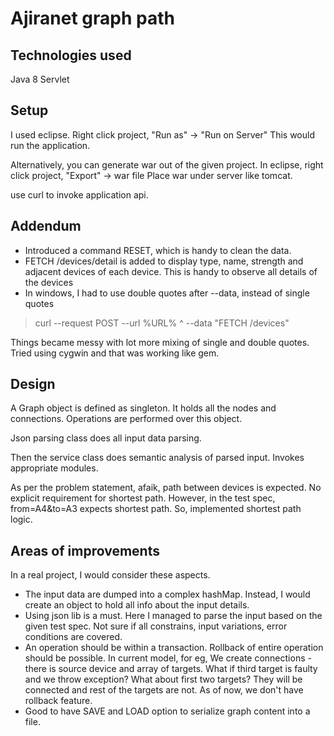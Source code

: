 # Ajiranet graph path

## Technologies used
Java 8
Servlet


## Setup

I used eclipse.  Right click project, "Run as" -> "Run on Server"
This would run the application. 

Alternatively, you can generate war out of the given project.
In eclipse, right click project, "Export" -> war file 
Place war under server like tomcat.

use curl to invoke application api.



## Addendum

 - Introduced a command RESET, which is handy to clean the data.
 - FETCH /devices/detail 
is added to display type, name, strength and adjacent devices of each device.  This is handy to observe all details of the devices
 -  In windows, I had to use double quotes after --data, instead of single quotes
               

> curl --request POST --url %URL%  ^
>               --data "FETCH /devices"

   Things became messy with lot more mixing of single and double quotes.
   Tried using cygwin and that was working like gem.

## Design

A Graph object is defined as singleton.  It holds all the nodes and connections.  Operations are performed over this object.

Json parsing class does all input data parsing.

Then the service class does semantic analysis of parsed input.  Invokes appropriate modules.

As per the problem statement, afaik, path between devices is expected.  No explicit requirement for shortest path.  However, in the test spec, from=A4&to=A3 expects shortest path.  So, implemented shortest path logic.

## Areas of improvements

In a real project, I would consider these aspects.

 - The input data are dumped into a complex hashMap.  Instead, I would create an object to hold all info about the input details.
 - Using json lib is a must.  Here I managed to parse the input based on the given test spec. Not sure if all constrains, input variations, error conditions are covered.
 - An operation should be within a transaction.  Rollback of entire operation should be possible.  In current model, for eg, We create connections - there is source device and array of targets.  What if third target is faulty and we throw exception?  What about first two targets?  They will be connected and rest of the targets are not.  As of now, we don't have rollback feature.
 - Good to have SAVE and LOAD option to serialize graph content into a file.


